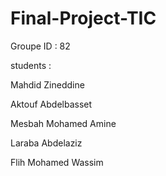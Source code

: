 # Final-Project-TIC

Groupe ID : 82

students :

Mahdid Zineddine

Aktouf Abdelbasset

Mesbah Mohamed Amine

Laraba Abdelaziz

Flih Mohamed Wassim
